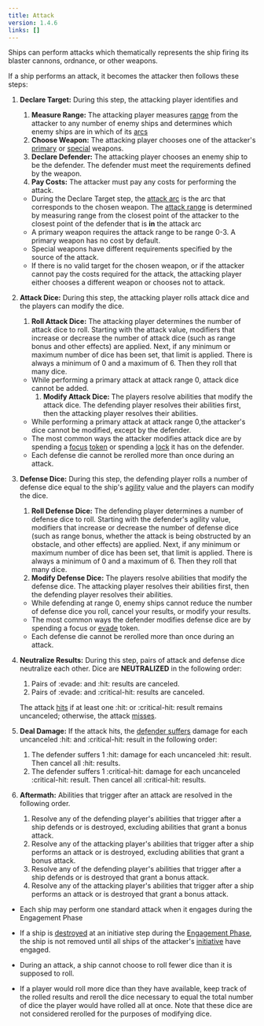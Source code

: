```yaml
---
title: Attack
version: 1.4.6
links: []
---
```


Ships can perform attacks which thematically represents the ship firing its blaster cannons, ordnance, or other weapons.

If a ship performs an attack, it becomes the attacker then follows these steps:

1.  **Declare Target:** During this step, the attacking player identifies and
    1.  **Measure Range:** The attacking player measures [range](/rules/Range) from the attacker to any number of enemy ships and determines which enemy ships are in which of its [arcs](/rules/Arc) 
    1.  **Choose Weapon:** The attacking player chooses one of the attacker's [primary](/rules/Primary_Weapon) or [special](/rules/Special_Weapon) weapons.
    1.  **Declare Defender:** The attacking player chooses an enemy ship to be the defender. The defender must meet the requirements defined by the weapon. 
    1.  **Pay Costs:** The attacker must pay any costs for performing the attack.
    - During the Declare Target step, the [attack arc](/rules/Attack_Arc) is the arc that corresponds to the chosen weapon. The [attack range](/rules/Attack_Range) is determined by measuring range from the closest point of the attacker to the closest point of the defender that is **in** the attack arc 
    - A primary weapon requires the attack range to be range 0-3. A primary weapon has no cost by default.
    - Special weapons have different requirements specified by the source of the attack. 
    - If there is no valid target for the chosen weapon, or if the attacker cannot pay the costs required for the attack, the attacking player either chooses a different weapon or chooses not to attack.

1.  **Attack Dice:** During this step, the attacking player rolls attack dice and the players can modify the dice.
    1. **Roll Attack Dice:** The attacking player determines the number of attack dice to roll. Starting with the attack value, modifiers that increase or decrease the number of attack dice (such as range bonus and other effects) are applied. Next, if any minimum or maximum number of dice has been set, that limit is applied. There is always a minimum of 0 and a maximum of 6. Then they roll that many dice.
    * While performing a primary attack at attack range 0, attack dice cannot be added.
        1. **Modify Attack Dice:** The players resolve abilities that modify the attack dice. The defending player resolves their abilities first, then the attacking player resolves their abilities.
    * While performing a primary attack at attack range 0,the attacker's dice cannot be modified, except by the defender.
    * The most common ways the attacker modifies attack dice are by spending a [focus](/rules/Focus) [token](/rules/Token) or spending a [lock](/rules/Lock) it has on the defender.
    * Each defense die cannot be rerolled more than once during an attack.

1.  **Defense Dice:** During this step, the defending player rolls a number of defense dice equal to the ship's [agility](/rules/Agility) value and the players can modify the dice.
    1. **Roll Defense Dice:** The defending player determines a number of defense dice to roll. Starting with the defender's agility value, modifiers that increase or decrease the number of defense dice (such as range bonus, whether the attack is being obstructed by an obstacle, and other effects) are applied. Next, if any minimum or maximum number of dice has been set, that limit is applied. There is always a minimum of 0 and a maximum of 6. Then they roll that many dice.
    1. **Modify Defense Dice:** The players resolve abilities that modify the defense dice. The attacking player resolves their abilities first, then the defending player resolves their abilities.
    * While defending at range 0, enemy ships cannot reduce the number of defense dice you roll, cancel your results, or modify your results.
    * The most common ways the defender modifies defense dice are by spending a focus or [evade](/rules/Evade) token.
    * Each defense die cannot be rerolled more than once during an attack.

1.  **Neutralize Results:** During this step, pairs of attack and defense dice neutralize each other. Dice are **NEUTRALIZED** in the following order:

    1. Pairs of :evade: and :hit: results are canceled.
    1. Pairs of :evade: and :critical-hit: results are canceled.
     
    The attack [hits](/rules/Hit) if at least one :hit: or :critical-hit: result remains uncanceled; otherwise, the attack [misses](/rules/Miss).

1.  **Deal Damage:** If the attack hits, the [defender suffers](/rules/Defender) damage for each uncanceled :hit: and :critical-hit: result in the following order:

    1. The defender suffers 1 :hit: damage for each uncanceled :hit: result. Then cancel all :hit: results.
    1. The defender suffers 1 :critical-hit: damage for each uncanceled :critical-hit: result. Then cancel all :critical-hit: results.
         
1.  **Aftermath:** Abilities that trigger after an attack are resolved in the following order.
    1. Resolve any of the defending player's abilities that trigger after a ship defends or is destroyed, excluding abilities that grant a bonus attack.
    1. Resolve any of the attacking player's abilities that trigger after a ship performs an attack or is destroyed, excluding abilities that grant a bonus attack.
    1. Resolve any of the defending player's abilities that trigger after a ship defends or is destroyed that grant a bonus attack.
    1. Resolve any of the attacking player's abilities that trigger after a ship performs an attack or is destroyed that grant a bonus attack.
        
- Each ship may perform one standard attack when it engages during the Engagement Phase

- If a ship is [destroyed](/rules/Destroyed_Ship) at an initiative step during the [Engagement Phase](/rules/Engagement_Phase), the ship is not removed until all ships of the attacker's [initiative](/rules/Initiative) have engaged.

- During an attack, a ship cannot choose to roll fewer dice than it is supposed to roll.

- If a player would roll more dice than they have available, keep track of the rolled results and reroll the dice necessary to equal the total number of dice the player would have rolled all at once. Note that these dice are not considered rerolled for the purposes of modifying dice.
